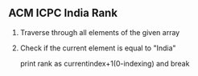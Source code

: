 ##   ACM ICPC India Rank                                            

1. Traverse through all elements of the given array 

2. Check if the current element is equal to "India" 

    print rank as currentindex+1(0-indexing) and break 


